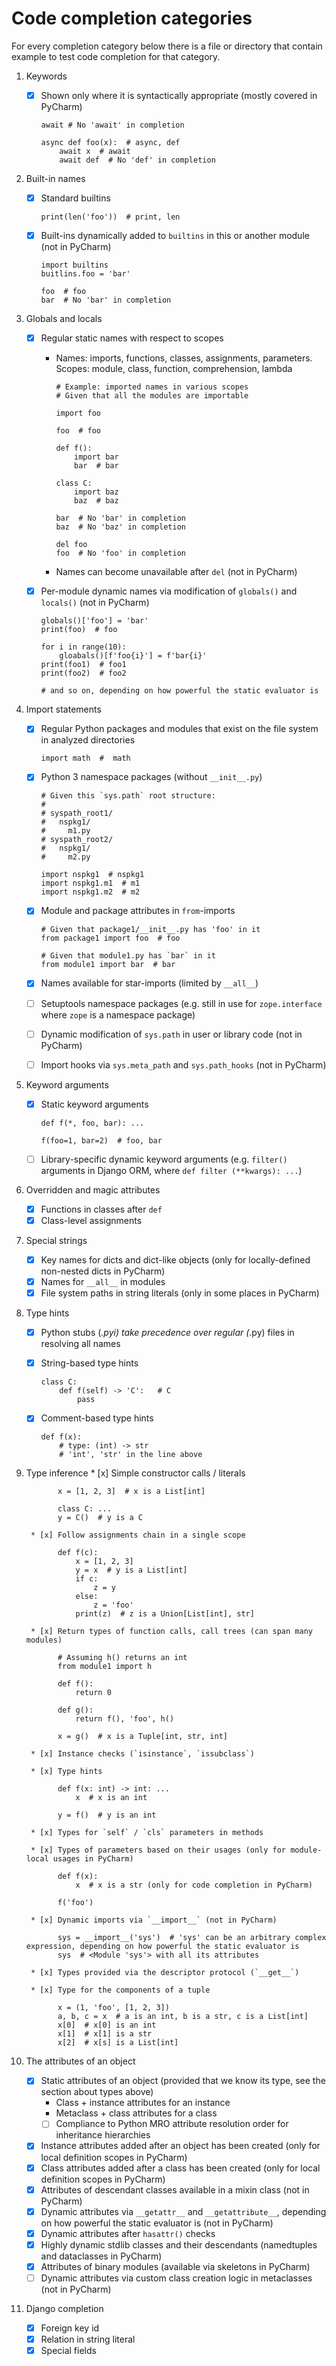 # Code completion categories

For every completion category below there is a file or directory that contain example to test code completion for that 
category.

1. Keywords
    * [x] Shown only where it is syntactically appropriate (mostly covered in PyCharm)
      
          await # No 'await' in completion
          
          async def foo(x):  # async, def
              await x  # await
              await def  # No 'def' in completion
    
2. Built-in names
    * [x] Standard builtins
    
          print(len('foo'))  # print, len
    
    * [x] Built-ins dynamically added to `builtins` in this or another module (not in PyCharm)
    
          import builtins
          buitlins.foo = 'bar'
          
          foo  # foo
          bar  # No 'bar' in completion
    
3. Globals and locals
    * [x] Regular static names with respect to scopes
        * Names: imports, functions, classes, assignments, parameters. Scopes: module, class, function, comprehension, lambda
        
              # Example: imported names in various scopes
              # Given that all the modules are importable
              
              import foo
              
              foo  # foo
              
              def f():
                  import bar
                  bar  # bar
                  
              class C:
                  import baz
                  baz  # baz
                  
              bar  # No 'bar' in completion
              baz  # No 'baz' in completion
              
              del foo
              foo  # No 'foo' in completion
        
        * Names can become unavailable after `del` (not in PyCharm)
    * [x] Per-module dynamic names via modification of `globals()` and `locals()` (not in PyCharm)
    
          globals()['foo'] = 'bar'
          print(foo)  # foo
          
          for i in range(10):
              gloabals()[f'foo{i}'] = f'bar{i}'
          print(foo1)  # foo1
          print(foo2)  # foo2

          # and so on, depending on how powerful the static evaluator is

4. Import statements
    * [x] Regular Python packages and modules that exist on the file system in analyzed directories
        
          import math  #  math
        
    * [x] Python 3 namespace packages (without `__init__.py`)
    
          # Given this `sys.path` root structure:
          #
          # syspath_root1/
          #   nspkg1/
          #     m1.py
          # syspath_root2/
          #   nspkg1/
          #     m2.py
          
          import nspkg1  # nspkg1
          import nspkg1.m1  # m1
          import nspkg1.m2  # m2
    
    * [x] Module and package attributes in `from`-imports
    
          # Given that package1/__init__.py has 'foo' in it
          from package1 import foo  # foo
          
          # Given that module1.py has `bar` in it
          from module1 import bar  # bar
    
    * [x] Names available for star-imports (limited by `__all__`)
    * [ ] Setuptools namespace packages (e.g. still in use for `zope.interface` where `zope` is a namespace package)
    * [ ] Dynamic modification of `sys.path` in user or library code (not in PyCharm)
    * [ ] Import hooks via `sys.meta_path` and `sys.path_hooks` (not in PyCharm)
    
5. Keyword arguments
    * [x] Static keyword arguments

          def f(*, foo, bar): ...
      
          f(foo=1, bar=2)  # foo, bar
    
    * [ ] Library-specific dynamic keyword arguments (e.g. `filter()` arguments in Django ORM, where `def filter
    (**kwargs): ...`)

6. Overridden and magic attributes
    * [x] Functions in classes after `def`
    * [x] Class-level assignments
7. Special strings
    * [x] Key names for dicts and dict-like objects (only for locally-defined non-nested dicts in PyCharm)
    * [x] Names for `__all__` in modules
    * [x] File system paths in string literals (only in some places in PyCharm)
8. Type hints
    * [x] Python stubs (*.pyi) take precedence over regular (*.py) files in resolving all names
    * [x] String-based type hints
    
          class C:
              def f(self) -> 'C':   # C
                  pass
     
    * [x] Comment-based type hints
    
          def f(x):
              # type: (int) -> str
              # 'int', 'str' in the line above

9. Type inference
        * [x] Simple constructor calls / literals
        
              x = [1, 2, 3]  # x is a List[int]
              
              class C: ...
              y = C()  # y is a C
        
        * [x] Follow assignments chain in a single scope
        
              def f(c):
                  x = [1, 2, 3]
                  y = x  # y is a List[int]
                  if c:
                      z = y
                  else:
                      z = 'foo'
                  print(z)  # z is a Union[List[int], str]
        
        * [x] Return types of function calls, call trees (can span many modules)
        
              # Assuming h() returns an int
              from module1 import h
        
              def f():
                  return 0
              
              def g():
                  return f(), 'foo', h()
              
              x = g()  # x is a Tuple[int, str, int]
              
        * [x] Instance checks (`isinstance`, `issubclass`)
        
        * [x] Type hints
        
              def f(x: int) -> int: ...
                  x  # x is an int
              
              y = f()  # y is an int
        
        * [x] Types for `self` / `cls` parameters in methods
        
        * [x] Types of parameters based on their usages (only for module-local usages in PyCharm)
        
              def f(x):
                  x  # x is a str (only for code completion in PyCharm)
                  
              f('foo')
        
        * [x] Dynamic imports via `__import__` (not in PyCharm)
        
              sys = __import__('sys')  # 'sys' can be an arbitrary complex expression, depending on how powerful the static evaluator is
              sys  # <Module 'sys'> with all its attributes
              
        * [x] Types provided via the descriptor protocol (`__get__`)
        
        * [x] Type for the components of a tuple
        
              x = (1, 'foo', [1, 2, 3])
              a, b, c = x  # a is an int, b is a str, c is a List[int]
              x[0]  # x[0] is an int
              x[1]  # x[1] is a str
              x[2]  # x[s] is a List[int]
        
10. The attributes of an object
    * [x] Static attributes of an object (provided that we know its type, see the section about types above)
        * Class + instance attributes for an instance
        * Metaclass + class attributes for a class
        * [ ] Compliance to Python MRO attribute resolution order for inheritance hierarchies
    * [x] Instance attributes added after an object has been created (only for local definition scopes in PyCharm)
    * [x] Class attributes added after a class has been created (only for local definition scopes in PyCharm)
    * [x] Attributes of descendant classes available in a mixin class (not in PyCharm)
    * [x] Dynamic attributes via `__getattr__` and `__getattribute__`, depending on how powerful the static evaluator is
     (not in PyCharm)
    * [x] Dynamic attributes after `hasattr()` checks
    * [x] Highly dynamic stdlib classes and their descendants (namedtuples and dataclasses in PyCharm)
    * [x] Attributes of binary modules (available via skeletons in PyCharm)
    * [ ] Dynamic attributes via custom class creation logic in metaclasses (not in PyCharm)
    
11. Django completion
    * [x] Foreign key id 
    * [x] Relation in string literal
    * [x] Special fields
